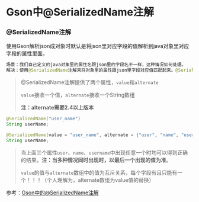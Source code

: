 # Gson中@SerializedName注解

### @SerializedName注解
使用Gson解析json成对象时默认是将json里对应字段的值解析到java对象里对应字段的属性里面。

```java
场景：我们自己定义的java对象里的属性名跟json里的字段名不一样，这种情况如何处理。
解决：使用@SerializedName注解来将对象里的属性跟json里字段对应值匹配起来。@SerializedName注解最大的作用就是属性重命名。
```

> @SerializedName注解提供了两个属性，`value`和`alternate`
> 
> `value`接收一个值，`alternate`接收一个String数组
> 
> __注：alternate需要2.4以上版本__

```java
@SerializedName("user_name")
String userName;

@SerializedName(value = "user_name", alternate = {"user", "name", "username"})
String userName;
```

> 当上面三个属性`user`、`name`、`username`中出现任意一个时均可以得到正确的结果。__注：当多种情况同时出现时，以最后一个出现的值为准__。
> 
> `value`的值与`alternate`数组中的值为互斥关系，每个字段有且只能有一个！！！（个人理解为，alternate数组为value值的替换）


参考：[Gson中的@SerializedName注解](https://www.jianshu.com/p/b1ac639b858a)